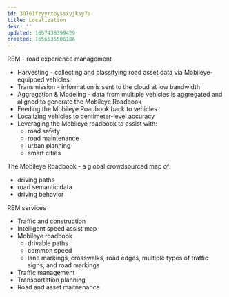 ```yaml
---
id: 30l61fzyyrxbyssxyjksy7a
title: Localization
desc: ''
updated: 1657438399429
created: 1656535506186
---
```


REM - road experience management
- Harvesting - collecting and classifying road asset data via Mobileye-equipped vehicles
- Transmission - information is sent to the cloud at low bandwidth
- Aggregation & Modeling - data from multiple vehicles is aggregated and aligned to generate the Mobileye Roadbook
- Feeding the Mobileye Roadbook back to vehicles
- Localizing vehicles to centimeter-level accuracy
- Leveraging the Mobileye roadbook to assist with:
    - road safety
    - road maintenance
    - urban planning
    - smart cities

The Mobileye Roadbook - a global crowdsourced map of:
- driving paths
- road semantic data
- driving behavior

REM services
- Traffic and construction
- Intelligent speed assist map
- Mobileye roadbook
    - drivable paths
    - common speed
    - lane markings, crosswalks, road edges, multiple types of traffic signs, and road markings
- Traffic management
- Transportation planning
- Road and asset maitnenance

